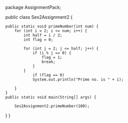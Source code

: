 package AssignmentPack;

public class Ses2Assignment2 {

	public static void primeNumber(int num) {
		for (int i = 2; i <= num; i++) {
			int half = i / 2;
			int flag = 0;

			for (int j = 2; j <= half; j++) {
				if (i % j == 0) {
					flag = 1;
					break;
				}
			}
				if (flag == 0)
				System.out.println("Prime no. is " + i);

		}
	}
	public static void main(String[] args) {

		Ses2Assignment2.primeNumber(100);
}
}

